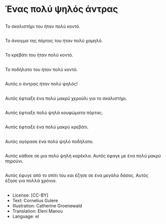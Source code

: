 # Ένας πολύ ψηλός άντρας

##
Το σκαλιστήρι του ήταν πολύ κοντό.

##
Το άνοιγμα της πόρτας του ήταν πολύ χαμηλό.

##
Το κρεβάτι του ήταν πολύ κοντό.

##
Το ποδήλατο του ήταν πολύ κοντό.

##
Αυτός ο άντρας ήταν πολύ ψηλός!

##
Αυτός έφτιαξε ένα πολύ μακρύ χερούλι για το σκαλιστήρι.

##
Αυτός έφτιαξε πολύ ψηλά κουφώματα πόρτας.

##
Αυτός έφτιαξε ένα πολύ μακρύ κρεβάτι.

##
Αυτός αγόρασε ένα πολύ ψηλό ποδήλατο.

##
Αυτός κάθισε σε μια πολύ ψηλή καρέκλα. Αυτός έφαγε με ένα πολύ μακρύ πηρούνι.

##
Αυτός έφυγε από το σπίτι του και έζησε σε ένα μεγάλο δάσος. Αυτός έζησε για πολλά χρόνια.

##
* License: [CC-BY]
* Text: Cornelius Gulere
* Illustration: Catherine Groenewald
* Translation: Eleni Manou
* Language: el
